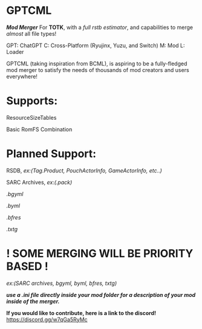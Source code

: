 # GPTCML
***Mod Merger*** For **TOTK**, with a *full rstb estimator*, and capabilities to merge *almost* all file types!

GPT: ChatGPT
C: Cross-Platform (Ryujinx, Yuzu, and Switch)
M: Mod
L: Loader

GPTCML (taking inspiration from BCML), is aspiring to be a fully-fledged mod merger to satisfy the needs of thousands of mod creators and users everywhere!

# Supports:
ResourceSizeTables

Basic RomFS Combination

# Planned Support:
RSDB, *ex:(Tag.Product, PouchActorInfo, GameActorInfo, etc..)*

SARC Archives, *ex:(.pack)*

*.bgyml*

*.byml*

*.bfres*

*.txtg*

# ! SOME MERGING WILL BE PRIORITY BASED !
*ex:(SARC archives, bgyml, byml, bfres, txtg)*

***use a .ini file directly inside your mod folder for a description of your mod inside of the merger.***

**If you would like to contribute, here is a link to the discord!**
https://discord.gg/w7qGa5RyMc

